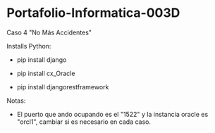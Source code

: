 # Portafolio-Informatica-003D
Caso 4 "No Más Accidentes"

Installs Python:

  - pip install django
  
  - pip install cx_Oracle
  
  - pip install djangorestframework

Notas: 
- El puerto que ando ocupando es el "1522" y la instancia oracle es "orcl1", cambiar si es necesario en cada caso.
